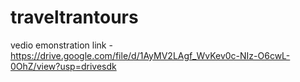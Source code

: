 # traveltrantours


vedio emonstration link - https://drive.google.com/file/d/1AyMV2LAgf_WvKev0c-NIz-O6cwL-0OhZ/view?usp=drivesdk
